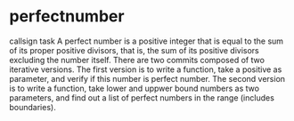 # perfectnumber
callsign task
A perfect number is a positive integer that is equal to the sum of its proper positive divisors, that is, the sum of its positive divisors excluding the number itself.
There are two commits composed of two iterative versions.
The first version is to write a function, take a positive as parameter, and verify if this number is perfect number.
The second version is to write a function, take lower and uppwer bound numbers as two parameters, and find out a list of perfect numbers in the range (includes boundaries).

